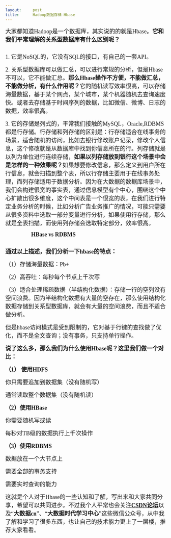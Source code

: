 ```yaml
---
layout:     post
title:      Hadoop数据存储—Hbase
---
```

<div id="article_content" class="article_content clearfix csdn-tracking-statistics" data-pid="blog" data-mod="popu_307" data-dsm="post">
								            <link rel="stylesheet" href="https://csdnimg.cn/release/phoenix/template/css/ck_htmledit_views-f76675cdea.css">
						<div class="htmledit_views" id="content_views">
                
<p><span style="font-family:SimSun;font-size:18px;">大家都知道Hadoop是一个数据库，其实说的的就是Hbase。<strong>它和我们平常理解的关系型数据库有什么区别呢？</strong></span></p>
<p><strong><span style="font-family:SimSun;font-size:18px;"><a href="http://www.dashujuedu.com/course/335" rel="nofollow"><img src="https://img-blog.csdn.net/20161207151431046?watermark/2/text/aHR0cDovL2Jsb2cuY3Nkbi5uZXQvZGFzaHVqdWVkdQ==/font/5a6L5L2T/fontsize/400/fill/I0JBQkFCMA==/dissolve/70/gravity/Center" alt=""></a><br></span></strong></p>
<p><span style="font-family:SimSun;font-size:18px;">1. 它是NoSQL的，它没有SQL的接口，有自己的一套API。</span></p>
<p><span style="font-family:SimSun;font-size:18px;">2. 关系型数据库可以做汇总，可以进行常规的分析，但是Hbase不可以，它不能做汇总。<strong>那么Hbase操作不方便，不能做汇总，不能做分析，有什么作用呢？</strong>它的随机读写效率很高，可以存储海量数据，基于某个网点，某个城市，某个机器随机去查询速度快。或者去存储基于时间序列的数据，比如微信、微博、日志的数据，效率很高。</span></p>
<p><span style="font-family:SimSun;font-size:18px;">3. 它的存储是列式的，平常我们接触的MySQL，Oracle,RDBMS都是行存储。行存储和列存储的区别是：行存储适合在线事务的场景，适合随机的访问，比如去银行修改账户记录，修改个人信息，这个修改就是从数据库中找到你信息所在的行。列存储就是以列为单位进行连续存储，<strong>如果以列存储放到银行这个场景中会是怎样的一种效果呢？</strong>如果想要修改信息，那么定义到用户所在行信息，就会扫描到整个表，所以行存储主要用于在线事务处理，而列存储适用于数据分析。因为在大数据的数据库场景中，我们会构建很宽的事实表，通过信息模型有个中心，围绕这个中心扩散出很多维度，这个中间表是一个很宽的表，在我们进行特定业务分析的时候，比如分析广告业务推广的情况，可能只需要从很多资料中选取一部分变量进行分析，如果使用行存储，那么就是全表扫描，而使用列存储会选取特定部分，效率很高。</span></p>
<p><span style="font-family:SimSun;font-size:18px;">                  <strong>HBase vs RDBMS</strong></span></p>
<p><strong><span style="font-family:SimSun;font-size:18px;"><a href="http://www.dashujuedu.com/course/335" rel="nofollow"><img src="https://img-blog.csdn.net/20161207151511814?watermark/2/text/aHR0cDovL2Jsb2cuY3Nkbi5uZXQvZGFzaHVqdWVkdQ==/font/5a6L5L2T/fontsize/400/fill/I0JBQkFCMA==/dissolve/70/gravity/Center" alt=""></a><br></span></strong></p>
<p></p>
<p><strong><span style="font-family:SimSun;font-size:18px;">通过以上描述，我们分析一下hbase的特点：</span></strong></p>
<p><span style="font-family:SimSun;font-size:18px;">（1）存储海量数据：Pb+</span></p>
<p><span style="font-family:SimSun;font-size:18px;">（2）高吞吐：每秒每个节点上千次写</span></p>
<p><span style="font-family:SimSun;font-size:18px;">（3）适合处理稀疏数据（半结构化数据）：存储一行的空列没有空间浪费。因为半结构化数据有大量的空存在，那么使用结构化数据存储到关系型数据库，就会有大量的空间浪费，而且不适合做分析。</span></p>
<p><span style="font-family:SimSun;font-size:18px;">但是hbase访问模式是受到限制的，它对基于行键的查找做了优化，而不是全文查询；没有事务，只支持单行操作。</span></p>
<p><strong><span style="font-family:SimSun;font-size:18px;">说了这么多，那么我们为什么使用Hbase呢？这里我们做一个对比：</span></strong></p>
<p><span style="font-family:SimSun;font-size:18px;"><strong>（1） 使用HDFS</strong></span></p>
<p><span style="font-family:SimSun;font-size:18px;">你只需要追加到数据集（没有随机写）</span></p>
<p><span style="font-family:SimSun;font-size:18px;">通常读取整个数据集（没有随机读）</span></p>
<p><strong><span style="font-family:SimSun;font-size:18px;">（2）使用HBase </span></strong></p>
<p><span style="font-family:SimSun;font-size:18px;">你需要随机写或读</span></p>
<p><span style="font-family:SimSun;font-size:18px;">每秒对TB级的数据执行上千次操作</span></p>
<p><strong><span style="font-family:SimSun;font-size:18px;">（3）使用RDBMS </span></strong></p>
<p><span style="font-family:SimSun;font-size:18px;">数据放在一个大节点上</span></p>
<p><span style="font-family:SimSun;font-size:18px;">需要全部的事务支持</span></p>
<p><span style="font-family:SimSun;font-size:18px;">需要实时查询的能力</span></p>
<p><span style="font-family:SimSun;font-size:18px;">这就是个人对于Hbase的一些认知和了解，写出来和大家共同分享，希望可以共同进步。不过我个人平常也会关注<strong><a href="http://www.dashujuedu.com/course/335" rel="nofollow">CSDN论坛</a></strong>以及“<strong>大数据cn</strong>”、“<strong>大数据时代学习中心</strong>”这些微信公众号，从中我了解和学习了很多东西，也让自己的技术能力更上了一层楼，推荐大家看看。</span></p>
            </div>
                </div>